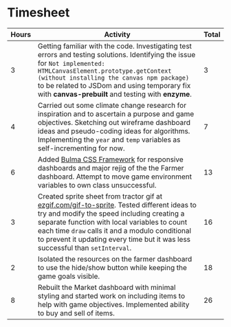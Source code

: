 # Timesheet

|Hours   |Activity                                                                            |Total|
|--------|--------------------------------------------------------------------------------------|-----|
|    3   |Getting familiar with the code. Investigating test errors and testing solutions. Identifying the issue for `Not implemented: HTMLCanvasElement.prototype.getContext (without installing the canvas npm package)` to be related to JSDom and using temporary fix with **canvas-prebuilt** and testing with **enzyme**.|  3 |
|  4     | Carried out some climate change research for inspiration and to ascertain a purpose and game objectives. Sketching out wireframe dashboard ideas and pseudo-coding ideas for algorithms. Implementing the `year` and `temp` variables as self-incrementing for now.|  7|
|    6   |Added [Bulma CSS Framework](https://bulma.io/) for responsive dashboards and major rejig of the the Farmer dashboard. Attempt to move game environment variables to own class unsuccessful.|  13|
|    3   |Created sprite sheet from tractor gif at [ezgif.com/gif-to-sprite](https://ezgif.com/gif-to-sprite). Tested different ideas to try and modify the speed including creating a separate function with local variables to count each time `draw` calls it and a modulo conditional to prevent it updating every time but it was less successful than `setInterval`.|  16|
|    2   |Isolated the resources on the farmer dashboard to use the hide/show button while keeping the game goals visible.|  18|
|    8   |Rebuilt the Market dashboard with minimal styling and started work on including items to help with game objectives. Implemented ability to buy and sell of items.|  26|
